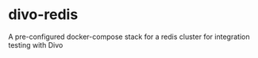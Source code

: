 # divo-redis
A pre-configured docker-compose stack for a redis cluster for integration testing with Divo
